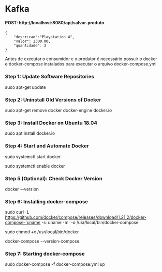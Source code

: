 # Kafka

#### POST: http://localhost:8080/api/salvar-produto

	{
		"descricao":"Playstation 4",
		"valor": 2300.00,
		"quantidade": 3
	}


Antes de executar o consumidor e o produtor é necessário possuir o docker e docker-compose instalados para executar o arquivo docker-compose.yml

### Step 1: Update Software Repositories
sudo apt-get update

### Step 2: Uninstall Old Versions of Docker
sudo apt-get remove docker docker-engine docker.io

### Step 3: Install Docker on Ubuntu 18.04
sudo apt install docker.io

### Step 4: Start and Automate Docker
sudo systemctl start docker

sudo systemctl enable docker

### Step 5 (Optional): Check Docker Version
docker --version

### Step 6: Installing docker-compose
sudo curl -L https://github.com/docker/compose/releases/download/1.21.2/docker-compose-`uname -s`-`uname -m` -o /usr/local/bin/docker-compose

sudo chmod +x /usr/local/bin/docker

docker-compose --version-compose

### Step 7: Starting docker-compose
sudo docker-compose -f docker-compose.yml up
